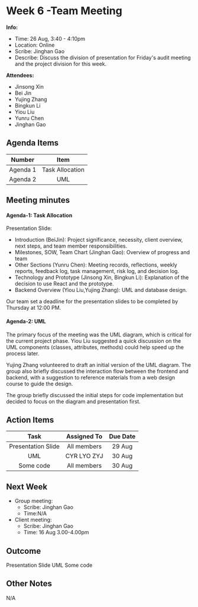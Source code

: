 # Week 6 -Team Meeting
**Info:**
- Time: 26 Aug, 3:40 - 4:10pm
- Location: Online
- Scribe: Jinghan Gao
- Describe: Discuss the division of presentation for Friday's audit meeting and the project division for this week.

**Attendees:**
- Jinsong Xin
- Bei Jin
- Yujing Zhang
- Bingkun Li
- Yiou Liu
- Yunru Chen
- Jinghan Gao

## Agenda Items
| Number    |        Item                                            |
|:---------:|:------------------------------------------------------:|
| Agenda 1  | Task Allocation                   |
| Agenda 2  | UML            |



## Meeting minutes
#### Agenda-1: Task Allocation
Presentation Slide: 
- Introduction (BeiJin): Project significance, necessity, client overview, next steps, and team member responsibilities.
- Milestones, SOW, Team Chart (Jinghan Gao): Overview of progress and team
- Other Sections (Yunru Chen): Meeting records, reflections, weekly reports, feedback log, task management, risk log, and decision log.
- Technology and Prototype (Jinsong Xin, Bingkun Li): Explanation of the decision to use React and the prototype.
- Backend Overview (Yiou Liu,Yujing Zhang): UML and database design.

Our team set a deadline for the presentation slides to be completed by Thursday at 12:00 PM.

#### Agenda-2: UML  
The primary focus of the meeting was the UML diagram, which is critical for the current project phase. Yiou Liu suggested a quick discussion on the UML components (classes, attributes, methods) could help speed up the process later.

Yujing Zhang volunteered to draft an initial version of the UML diagram. The group also briefly discussed the interaction flow between the frontend and backend, with a suggestion to reference materials from a web design course to guide the design.

The group briefly discussed the initial steps for code implementation but decided to focus on the diagram and presentation first.

## Action Items
| Task                        | Assigned To  |  Due Date  |
|:---------------------------:|:------------:|:----------:|
| Presentation Slide          |  All members     | 29 Aug     |
| UML                         |  CYR LYO ZYJ     | 30 Aug     |
| Some code                   |  All members     | 30 Aug     |

## Next Week

- Group meeting:
  - Scribe: Jinghan Gao
  - Time:N/A
- Client meeting: 
  - Scribe: Jinghan Gao
  - Time: 16 Aug 3.00-4.00pm 
    
## Outcome
Presentation Slide
UML
Some code

## Other Notes
N/A